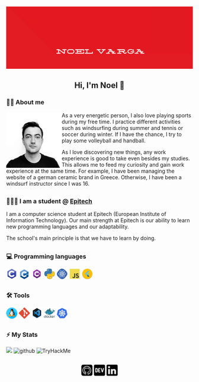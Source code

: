 
[![Noel's banner](https://github.com/noelvarga25/noelvarga25/blob/main/assets/social/banner.gif)](https://github.com/noelvarga25)

<h2 align="center">Hi, I'm Noel 👋</h2>


### 🧒🏼 About me

<p>
  <img width="150" align='left' src="https://github.com/noelvarga25/noelvarga25/blob/main/assets/social/me.jpg">
</p>

As a very energetic person, I also love playing sports during my free time. I practice different
activities such as windsurfing during summer and tennis or soccer during winter. If I have the
chance, I try to play some volleyball and handball.

As I love discovering new things, any work experience is good to take even besides my studies.
This allows me to feed my curiosity and gain work experience at the same time. For example, I
have been managing the website of a german ceramic brand in Greece. Otherwise, I have been a
windsurf instructor since I was 16.

<h2></h2>

### 👨🏼‍🎓 I am a student @ [Epitech](https://www.epitech.eu/en/)

I am a computer science student at Epitech (European Institute of Information
Technology). Our main strength at Epitech is our ability to learn new programming languages and
our adaptability.

The school's main principle is that we have to learn by doing.

<h2></h2>

### 💻 Programming languages

<p>
<img height="30" src="https://github.com/noelvarga25/noelvarga25/blob/main/assets/programming/C.png">
<img height="30" src="https://github.com/noelvarga25/noelvarga25/blob/main/assets/programming/c++.png">
<img height="30" src="https://github.com/noelvarga25/noelvarga25/blob/main/assets/programming/csh.png">
<img height="30" src="https://github.com/noelvarga25/noelvarga25/blob/main/assets/programming/python.png">
<img height="30" src="https://github.com/noelvarga25/noelvarga25/blob/main/assets/programming/react.png">
<img height="30" src="https://github.com/noelvarga25/noelvarga25/blob/main/assets/programming/js.png">
<img height="30" src="https://github.com/noelvarga25/noelvarga25/blob/main/assets/programming/flutter.png">
</p>

<h2></h2>

### 🛠️ Tools

<p>
<img height="30" src="https://github.com/noelvarga25/noelvarga25/blob/main/assets/tools/linux.png">
<img height="30" src="https://github.com/noelvarga25/noelvarga25/blob/main/assets/tools/git.png">
<img height="30" src="https://github.com/noelvarga25/noelvarga25/blob/main/assets/tools/vscode.png">
<img height="30" src="https://github.com/noelvarga25/noelvarga25/blob/main/assets/tools/docker.png">
<img height="30" src="https://github.com/noelvarga25/noelvarga25/blob/main/assets/tools/kubernetes.png">
</p>

<h2></h2>

### ⚡ My Stats

<img height="180em" src="https://github-readme-stats.vercel.app/api?username=noelvarga25&count_private=true&show_icons=true&hide_border=true" height='120'/>
<img src='https://github-readme-stats.vercel.app/api/top-langs/?username=noelvarga25&layout=compact&hide_border=true' alt='github' height='120'/>
<img src="https://tryhackme-badges.s3.amazonaws.com/Pepito.png" alt="TryHackMe">

<h2></h2>

<p align='center'>
<a href="https://github.com/noelvarga25"><img height="30" src="https://github.com/noelvarga25/noelvarga25/blob/main/assets/social/github.png"></a>
<a href="https://dev.to/noelvarga25"><img height="30" src="https://github.com/noelvarga25/noelvarga25/blob/main/assets/social/dev.png"></a>
<a href="https://www.linkedin.com/in/noelvarga/"><img height="30" src="https://github.com/noelvarga25/noelvarga25/blob/main/assets/social/linkedin.png"></a>
</p>
